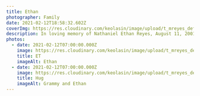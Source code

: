 ```yaml
---
title: Ethan
photographer: Family
date: 2021-02-12T18:58:32.602Z
coverImg: https://res.cloudinary.com/keolasin/image/upload/t_mreyes_default/v1613672579/Ethan/Flowers.jpg
description: In loving memory of Nathaniel Ethan Reyes, August 11, 2001 - February 02, 2021
photos:
  - date: 2021-02-12T07:00:00.000Z
    image: https://res.cloudinary.com/keolasin/image/upload/t_mreyes_default/v1613673371/Ethan/ET.jpg
    title: ET
    imageAlt: Ethan
  - date: 2021-02-12T07:00:00.000Z
    image: https://res.cloudinary.com/keolasin/image/upload/t_mreyes_default/v1613673335/Ethan/Hug.jpg
    title: Hug
    imageAlt: Grammy and Ethan
---
```

